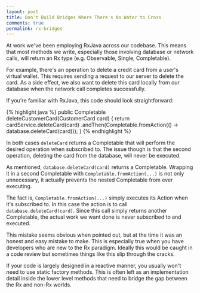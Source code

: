 ```yaml
---
layout: post
title: Don't Build Bridges Where There's No Water to Cross
comments: true
permalink: rx-bridges
---
```


<!-- excerpt.start -->
At work we've been employing RxJava across our codebase. This means that most methods we write, especially those involving database or network calls, will return an Rx type (e.g. Observable, Single, Completable).

For example, there's an operation to delete a credit card from a user's virtual wallet. This requires sending a request to our server to delete the card. As a side effect, we also want to delete this card locally from our database when the network call completes successfully.
<!-- excerpt.end -->

If you're familiar with RxJava, this code should look straightforward:

{% highlight java %}
public Completable deleteCustomerCard(CustomerCard card) {
    return cardService.deleteCard(card)
            .andThen(Completable.fromAction(() -> database.deleteCard(card)));
}
{% endhighlight %}

In both cases `deleteCard` returns a Completable that will perform the desired operation when subscribed to. The issue though is that the second operation, deleting the card from the database, will never be executed.

As mentioned, `database.deleteCard(card)` returns a Completable. Wrapping it in a second Completable with `Completable.fromAction(...)` is not only unnecessary, it actually prevents the nested Completable from ever executing.

The fact is, `Completable.fromAction(...)` simply executes its Action when it's subscribed to. In this case the action is to call `database.deleteCard(card)`. Since this call simply returns another Completable, the actual work we want done is never subscribed to and executed.

This mistake seems obvious when pointed out, but at the time it was an honest and easy mistake to make. This is especially true when you have developers who are new to the Rx paradigm. Ideally this would be caught in a code review but sometimes things like this slip through the cracks.

If your code is largely designed in a reactive manner, you usually won't need to use static factory methods. This is often left as an implementation detail inside the lower level methods that need to bridge the gap between the Rx and non-Rx worlds.
